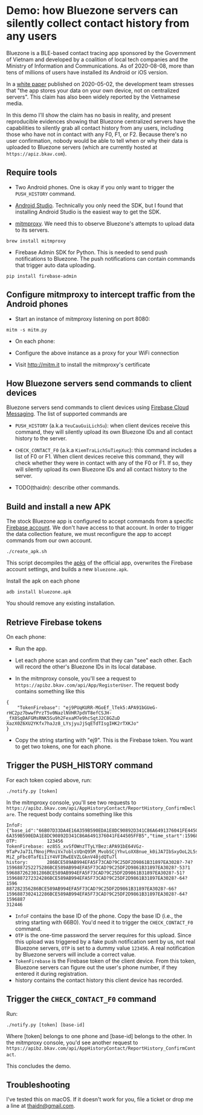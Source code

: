 # Demo: how Bluezone servers can silently collect contact history from any users

Bluezone is a BLE-based contact tracing app sponsored by the Government of
Vietnam and developed by a coalition of local tech companies and the Ministry of
Information and Communications. As of 2020-08-08, more than tens of millions of
users have installed its Android or iOS version.

In a [white paper](https://github.com/BluezoneGlobal/documents/blob/master/Bluezone_White_paper_EN.pdf) published on 2020-05-02, the development team stresses that "the app stores your
data on your own device, not on centralized servers". This claim has also been
widely reported by the Vietnamese media.

In this demo I'll show the claim has no basis in reality, and present
reproducible evidences showing that Bluezone centralized servers have the
capabilities to silently grab all contact history from any users, including
those who have not in contact with any F0, F1, or F2. Because there's no user
confirmation, nobody would be able to tell when or why their data is uploaded
to Bluezone servers (which are currently hosted at `https://apiz.bkav.com`).

## Require tools

* Two Android phones. One is okay if you only want to trigger the `PUSH_HISTORY`
command.

* [Android Studio](https://developer.android.com/studio/releases). Technically
you only need the SDK, but I found that installing Android Studio is the easiest
way to get the SDK.

* [mitmproxy](https://mitmproxy.org/). We need this to observe Bluezone's attempts
to upload data to its servers.

```
brew install mitmproxy
```

* Firebase Admin SDK for Python. This is needed to send push notifications to
Bluezone. The push notifications can contain commands that trigger auto data
uploading.

```
pip install firebase-admin
```

## Configure mitmproxy to intercept traffic from the Android phones

* Start an instance of mitmproxy listening on port 8080:

```
mitm -s mitm.py
```

* On each phone:

- Configure the above instance as a proxy for your WiFi connection

- Visit http://mitm.it to install the mitmproxy's certificate

## How Bluezone servers send commands to client devices

Bluezone servers send commands to client devices using
[Firebase Cloud Messaging](https://firebase.google.com/docs/cloud-messaging).
The list of supported commands are

* `PUSH_HISTORY` (a.k.a `YeuCauGuiLichSu`): when client devices receive this
command, they will silently upload its own Bluezone IDs and all contact history
to the server.

* `CHECK_CONTACT_F0` (a.k.a `KiemTraLichSuTiepXuc`): this command includes
a list of F0 or F1. When client devices receive this command, they will check
whether they were in contact with any of the F0 or F1. If so, they will silently
upload its own Bluezone IDs and all contact history to the server.

* TODO(thaidn): describe other commands.

## Build and install a new APK

The stock Bluezone app is configured to accept commands from a specific
[Firebase account](https://github.com/BluezoneGlobal/bluezone-app/blob/master/android/google-services.json).
We don't have access to that account. In order to trigger the data collection
feature, we must reconfigure the app to accept commands from our own account.

```
./create_apk.sh
```

This script decompiles the [apks](apks) of the official app, overwrites the
Firebase account settings, and builds a new `bluezone.apk`.

Install the apk on each phone

```
adb install bluezone.apk
```

You should remove any existing installation.

## Retrieve Firebase tokens

On each phone:

* Run the app.

* Let each phone scan and confirm that they can "see" each other. Each will record
the other's Bluezone IDs in its local database.

* In the mitmproxy console, you'll see a request to
`https://apibz.bkav.com/api/App/RegisterUser`. The request body contains
something like this

```
{
    "TokenFirebase": "ej9PUqKURR-MGoEf_lTek5:APA91bGUeG-rHC2pz7bwwfPrzT5v0NazlNVHR7pdVT8efCSJH-_fX8SqDAFGMsRNK5Su9h2FexaM7e9hcSqtJ2C8GZuD
XazX0Z6XU2YKfx7haJz8_LYsjyuJjSqETdTIsgIHK2rTXKJo"
}
```

* Copy the string starting with "ej9". This is the Firebase token. You want to
get two tokens, one for each phone.

## Trigger the PUSH_HISTORY command

For each token copied above, run:

```
./notify.py [token]
```

In the mitmproxy console, you'll see two requests to
`https://apibz.bkav.com/api/AppHistoryContact/ReportHistory_ConfirmDeclare`. The
request body contains something like this

```
InfoF:         {"base_id":"66B07D33DA4E16A359B590EDA1E8DC90892D341C86A6491376041FE44505FFB5","time":1596844800,"daily_key":"66B07D33DA4E1
6A359B590EDA1E8DC90892D341C86A6491376041FE44505FFB5","time_start":1596844800}
OTP:           123456
TokenFirebase: ez8SS_xvSfOWnzTTyLYBez:APA91bE64VGz-9TaPvJa7ILfNnojPRniVx7oblsVQnQ95M_MvobSCjYhvLoXX8nue_k0iJA7IbSxyOoL2L5sgETTjH_f9jzZ8kV
MiZ_pFbc0TafEiIiY4VFIRwEEVZLGknV40jdQTu7l
history:       286BCE589AB994EFA5F73CAD?9C25DF2D9861B31897EA3028?-74?1596887252275286BCE589AB994EFA5F73CAD?9C25DF2D9861B31897EA3028?-53?1
596887262301286BCE589AB994EFA5F73CAD?9C25DF2D9861B31897EA3028?-51?1596887272324286BCE589AB994EFA5F73CAD?9C25DF2D9861B31897EA3028?-64?1596
887282356286BCE589AB994EFA5F73CAD?9C25DF2D9861B31897EA3028?-66?1596887302412286BCE589AB994EFA5F73CAD?9C25DF2D9861B31897EA3028?-64?1596887
312446
```

* `InfoF` contains the base ID of the phone. Copy the base ID (i.e., the string
starting with 66B0). You'd need it to trigger the `CHECK_CONTACT_F0` command.
* `OTP` is the one-time password the server requires for this upload. Since
this upload was triggered by a fake push notification sent by us, not real
Bluezone servers, `OTP` is set to a dummy value `123456`. A real notification
by Bluezone servers will include a correct value.
* `TokenFirebase` is the Firebase token of the client device. From this token,
Bluezone servers can figure out the user's phone number, if they entered it during
registration.
* history contains the contact history this client device has recorded.

## Trigger the `CHECK_CONTACT_F0` command

Run:

```
./notify.py [token] [base-id]
```

Where [token] belongs to one phone and [base-id] belongs to the other. In the
mitmproxy console, you'd see another request to `https://apibz.bkav.com/api/AppHistoryContact/ReportHistory_ConfirmContact`.

This concludes the demo.

## Troubleshooting

I've tested this on macOS. If it doesn't work for you, file a ticket or drop
me a line at thaidn@gmail.com.

